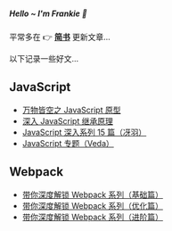 
<h5 style="border-bottom: none">Hello ~  I'm Frankie 👋</h5>


平常多在 👉 **[简书](https://www.jianshu.com/u/f4dac74bd955)** 更新文章...


以下记录一些好文...


## JavaScript

* [万物皆空之 JavaScript 原型](https://juejin.cn/post/6844903567325659144)
* [深入 JavaScript 继承原理](https://juejin.cn/post/6844903569317953543)
* [JavaScript 深入系列 15 篇（冴羽）](https://github.com/mqyqingfeng/Blog/issues/17)
* [JavaScript 专题（Veda）](http://www.nowamagic.net/librarys/veda/detail/1579)

## Webpack

* [带你深度解锁 Webpack 系列（基础篇）](https://juejin.cn/post/6844904079219490830)
* [带你深度解锁 Webpack 系列（优化篇）](https://juejin.cn/post/6844904093463347208)
* [带你深度解锁 Webpack 系列（进阶篇）](https://juejin.cn/post/6844904084927938567)
